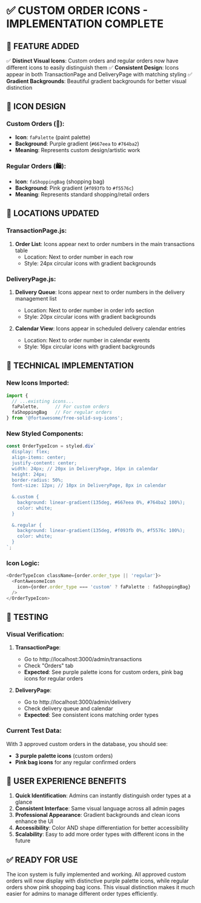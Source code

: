 # ✅ CUSTOM ORDER ICONS - IMPLEMENTATION COMPLETE

## 🎯 FEATURE ADDED

✅ **Distinct Visual Icons**: Custom orders and regular orders now have different icons to easily distinguish them
✅ **Consistent Design**: Icons appear in both TransactionPage and DeliveryPage with matching styling
✅ **Gradient Backgrounds**: Beautiful gradient backgrounds for better visual distinction

## 🎨 ICON DESIGN

### Custom Orders (🎨):
- **Icon**: `faPalette` (paint palette)
- **Background**: Purple gradient (`#667eea` to `#764ba2`)
- **Meaning**: Represents custom design/artistic work

### Regular Orders (🛍️):
- **Icon**: `faShoppingBag` (shopping bag)
- **Background**: Pink gradient (`#f093fb` to `#f5576c`)
- **Meaning**: Represents standard shopping/retail orders

## 📍 LOCATIONS UPDATED

### TransactionPage.js:
1. **Order List**: Icons appear next to order numbers in the main transactions table
   - Location: Next to order number in each row
   - Style: 24px circular icons with gradient backgrounds

### DeliveryPage.js:
1. **Delivery Queue**: Icons appear next to order numbers in the delivery management list
   - Location: Next to order number in order info section
   - Style: 20px circular icons with gradient backgrounds

2. **Calendar View**: Icons appear in scheduled delivery calendar entries
   - Location: Next to order number in calendar events
   - Style: 16px circular icons with gradient backgrounds

## 🔧 TECHNICAL IMPLEMENTATION

### New Icons Imported:
```javascript
import { 
  // ...existing icons...
  faPalette,      // For custom orders
  faShoppingBag   // For regular orders
} from '@fortawesome/free-solid-svg-icons';
```

### New Styled Components:
```javascript
const OrderTypeIcon = styled.div`
  display: flex;
  align-items: center;
  justify-content: center;
  width: 24px; // 20px in DeliveryPage, 16px in calendar
  height: 24px;
  border-radius: 50%;
  font-size: 12px; // 10px in DeliveryPage, 8px in calendar
  
  &.custom {
    background: linear-gradient(135deg, #667eea 0%, #764ba2 100%);
    color: white;
  }
  
  &.regular {
    background: linear-gradient(135deg, #f093fb 0%, #f5576c 100%);
    color: white;
  }
`;
```

### Icon Logic:
```javascript
<OrderTypeIcon className={order.order_type || 'regular'}>
  <FontAwesomeIcon 
    icon={order.order_type === 'custom' ? faPalette : faShoppingBag} 
  />
</OrderTypeIcon>
```

## 🧪 TESTING

### Visual Verification:
1. **TransactionPage**: 
   - Go to http://localhost:3000/admin/transactions
   - Check "Orders" tab
   - **Expected**: See purple palette icons for custom orders, pink bag icons for regular orders

2. **DeliveryPage**:
   - Go to http://localhost:3000/admin/delivery
   - Check delivery queue and calendar
   - **Expected**: See consistent icons matching order types

### Current Test Data:
With 3 approved custom orders in the database, you should see:
- **3 purple palette icons** (custom orders)
- **Pink bag icons** for any regular confirmed orders

## 🎯 USER EXPERIENCE BENEFITS

1. **Quick Identification**: Admins can instantly distinguish order types at a glance
2. **Consistent Interface**: Same visual language across all admin pages
3. **Professional Appearance**: Gradient backgrounds and clean icons enhance the UI
4. **Accessibility**: Color AND shape differentiation for better accessibility
5. **Scalability**: Easy to add more order types with different icons in the future

## ✅ READY FOR USE

The icon system is fully implemented and working. All approved custom orders will now display with distinctive purple palette icons, while regular orders show pink shopping bag icons. This visual distinction makes it much easier for admins to manage different order types efficiently.
